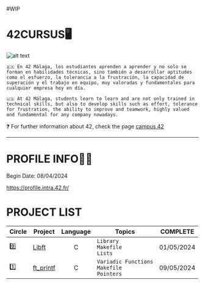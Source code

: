 #WIP

# 42CURSUS🖥️
![alt text](https://media.licdn.com/dms/image/D4D12AQH87JCWFrJa0w/article-cover_image-shrink_600_2000/0/1663149034083?e=2147483647&v=beta&t=WTDV1QJflRlzNIOafKgUuYaQANdUDvRobPYfe2Wd4bI)

```🇪🇦 En 42 Málaga, los estudiantes aprenden a aprender y no solo se forman en habilidades técnicas, sino también a desarrollar aptitudes como el esfuerzo, la tolerancia a la frustración, la capacidad de superación y el trabajo en equipo, muy valoradas y fundamentales para cualquier empresa hoy en día.```

```🇺🇸 At 42 Málaga, students learn to learn and are not only trained in technical skills, but also to develop skills such as effort, tolerance for frustration, the ability to improve and teamwork, highly valued and fundamental for any company nowadays.```

❓ For further information about 42, check the page [campus 42](https://www.fundaciontelefonica.com/empleabilidad/campus-42/)
***

# PROFILE INFO👷‍♀️
Begin Date: 08/04/2024

https://profile.intra.42.fr/

# PROJECT LIST
| Circle | Project | Language | Topics | COMPLETE |
| ------ | ------- | :------: | ------ | :------: |
| 0️⃣ | [Libft](https://github.com/Ancava2000/42Cursus/tree/main/libft)| C | ```Library``` <br /> ```Makefile``` <br /> ```Lists``` | 01/05/2024 |
| 1️⃣ | [ft_printf](https://github.com/Ancava2000/42Cursus/tree/main/printf)| C | ```Variadic Functions``` <br /> ```Makefile``` <br /> ```Pointers``` | 09/05/2024 |

